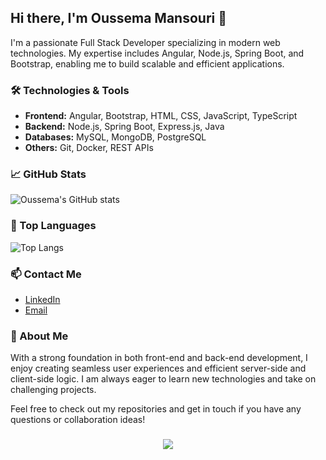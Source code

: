 ## Hi there, I'm Oussema Mansouri 👋

I'm a passionate Full Stack Developer specializing in modern web technologies. My expertise includes Angular, Node.js, Spring Boot, and Bootstrap, enabling me to build scalable and efficient applications.

### 🛠️ Technologies & Tools
- **Frontend:** Angular, Bootstrap, HTML, CSS, JavaScript, TypeScript
- **Backend:** Node.js, Spring Boot, Express.js, Java
- **Databases:** MySQL, MongoDB, PostgreSQL
- **Others:** Git, Docker, REST APIs

### 📈 GitHub Stats
![Oussema's GitHub stats](https://github-readme-stats.vercel.app/api?username=oussemamansouri&show_icons=true&theme=radical)

### 🚀 Top Languages
![Top Langs](https://github-readme-stats.vercel.app/api/top-langs/?username=oussemamansouri&layout=compact&theme=radical)

### 📫 Contact Me
- [LinkedIn](https://www.linkedin.com/in/mansouri-oussama)
- [Email](mailto:oussama.mansouri@issatm.ucar.tn)

### 🌟 About Me
With a strong foundation in both front-end and back-end development, I enjoy creating seamless user experiences and efficient server-side and client-side logic. I am always eager to learn new technologies and take on challenging projects.

Feel free to check out my repositories and get in touch if you have any questions or collaboration ideas!
###
<div align="center">
  <img src="https://profile-counter.glitch.me/oussemamansouri/count.svg?"  />
</div>


